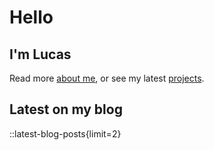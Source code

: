 # Hello

## I'm Lucas

Read more [about me](/about), or see my latest [projects](/projects).

## Latest on my blog

::latest-blog-posts{limit=2}